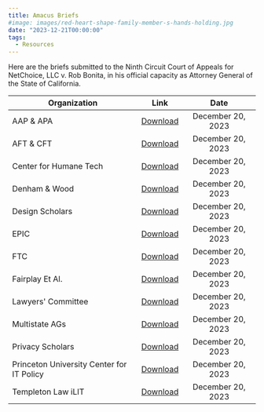```yaml
---
title: Amacus Briefs
#image: images/red-heart-shape-family-member-s-hands-holding.jpg
date: "2023-12-21T00:00:00"
tags:
  - Resources
---
```

Here are the briefs submitted to the Ninth Circuit Court of Appeals for NetChoice, LLC v. Rob Bonita, in his official capacity as Attorney General of the State of California.

| Organization   |   Link   |  Date |
|----------|:------:|:------:|
|  AAP & APA | <A href="AAP_APA 2023-12-20 AMICUS BRIEF.pdf">Download</a>  | December 20, 2023 |
|  AFT & CFT | <a href="Amici AFT & CFT Support Def-App & Reversal 122023_filed.pdf" download>Download</a>  | December 20, 2023 |
|  Center for Humane Tech | <a href="Center for Humane Tech AI.pdf" download>Download</a>  | December 20, 2023 |
|  Denham & Wood | <a href="Denham _ Wood UK ICO.pdf" download>Download</a>  | December 20, 2023 |
|  Design Scholars | <a href="Design Scholars.pdf" download>Download</a>  | December 20, 2023 |
|  EPIC | <a href="EPIC Amicus - NetChoice v. Bonta.pdf" download>Download</a>  | December 20, 2023 |
|  FTC | <a href="FTC COPPA Final Brief.pdf" download>Download</a>  | December 20, 2023 |
|  Fairplay Et Al. | <a href="Kids Orgs Amicus Brief Filed Juyoun Han Behalf of Fairplay et al (Netchoice v Bonta).pdf" download>Download</a>  | December 20, 2023 |
|  Lawyers' Committee | <a href="Lawyers Committee.pdf" download>Download</a>  | December 20, 2023 |
|  Multistate AGs | <a href="Multistate AGs.pdf" download>Download</a>  | December 20, 2023 |
|  Privacy Scholars | <a href="Privacy Scholars.pdf" download>Download</a>  | December 20, 2023 |
|  Princeton University Center for IT Policy | <a href="Technologists CITP.pdf" download>Download</a>  | December 20, 2023 |
|  Templeton Law iLIT | <a href="Temple Law iLIT.docx.pdf" download>Download</a>  | December 20, 2023 |



